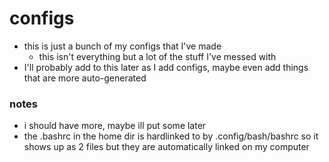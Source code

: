 # configs
- this is just a bunch of my configs that I've made
    - this isn't everything but a lot of the stuff I've messed with
- I'll probably add to this later as I add configs, maybe even add things that are more auto-generated
### notes
- i should have more, maybe ill put some later
- the .bashrc in the home dir is hardlinked to by .config/bash/bashrc so it shows up as 2 files but they are automatically linked on my computer

